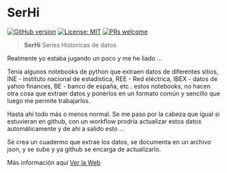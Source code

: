 # SerHi 

[![GitHub version](https://badge.fury.io/gh/csegura%2Fserhi.svg)](https://badge.fury.io/gh/csegura%2Fserhi)  [![License: MIT](https://img.shields.io/badge/License-MIT-yellow.svg)](https://opensource.org/licenses/MIT) [![PRs welcome](https://img.shields.io/badge/PRs-welcome-ff69b4.svg)](https://github.com/csegura/serhi/issues?q=is%3Aissue+is%3Aopen+label%3A%22help+wanted%22)

> **SerHi** Series Historicas de datos

Realmente yo estaba jugando un poco y me he liado ... 

Tenía algunos notebooks de python que extraen datos de diferentes sitios, INE - instituto nacional de estadística, REE - Red eléctrica, IBEX - datos de yahoo finances, BE - banco de españa, etc.. estos notebooks, no hacen otra cosa que extraer datos y ponerlos en un formato común y sencillo que luego me permite trabajarlos. 

Hasta ahí todo más o menos normal. Se me paso por la cabeza que igual si estuvieran en github, con un workflow prodría actualizar estos datos automáticamente y de ahí a salido esto ...

Se crea un cuadermo que extrae los datos, se documenta en un archivo json, y se sube y ya github se encarga de actualizarlo.

Más información aquí [Ver la Web](https://csegura.github.io/serhi/)



